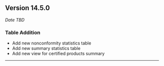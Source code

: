 
## Version 14.5.0
_Date TBD_

### Table Addition
* Add new nonconformity statistics table
* Add new summary statistics table
* Add new view for certified products summary

---
